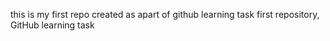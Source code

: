 this is  my first  repo created  as  apart of github learning task
first repository, GitHub learning task
